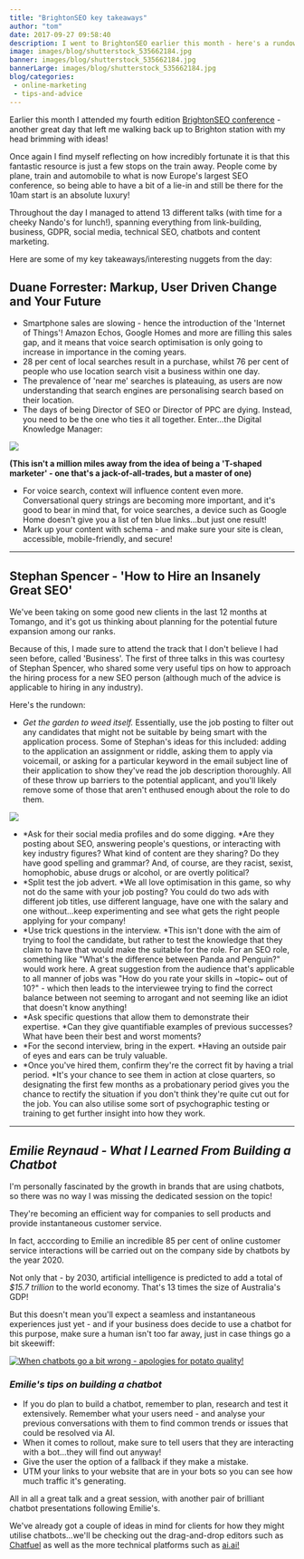 ```yaml
---
title: "BrightonSEO key takeaways"
author: "tom"
date: 2017-09-27 09:58:40
description: I went to BrightonSEO earlier this month - here's a rundown of some of my favourite presentations!
image: images/blog/shutterstock_535662184.jpg
banner: images/blog/shutterstock_535662184.jpg
bannerLarge: images/blog/shutterstock_535662184.jpg
blog/categories: 
 - online-marketing
 - tips-and-advice
---
```


Earlier this month I attended my fourth edition [BrightonSEO conference](http://www.brightonseo.com) - another great day that left me walking back up to Brighton station with my head brimming with ideas!

Once again I find myself reflecting on how incredibly fortunate it is that this fantastic resource is just a few stops on the train away. People come by plane, train and automobile to what is now Europe's largest SEO conference, so being able to have a bit of a lie-in and still be there for the 10am start is an absolute luxury!

Throughout the day I managed to attend 13 different talks (with time for a cheeky Nando's for lunch!), spanning everything from link-building, business, GDPR, social media, technical SEO, chatbots and content marketing.

Here are some of my key takeaways/interesting nuggets from the day:

## Duane Forrester: Markup, User Driven Change and Your Future


- Smartphone sales are slowing - hence the introduction of the 'Internet of Things'! Amazon Echos, Google Homes and more are filling this sales gap, and it means that voice search optimisation is only going to increase in importance in the coming years.
- 28 per cent of local searches result in a purchase, whilst 76 per cent of people who use location search visit a business within one day.
- The prevalence of 'near me' searches is plateauing, as users are now understanding that search engines are personalising search based on their location.
- The days of being Director of SEO or Director of PPC are dying. Instead, you need to be the one who ties it all together. Enter...the Digital Knowledge Manager:


![](images/blog/Duane-Forrester-Brighton-SEO-Digital-Knowledge-Manager-Slide-e1506073159241-1024x768.jpg)

__(This isn't a million miles away from the idea of being a 'T-shaped marketer' - one that's a jack-of-all-trades, but a master of one)__

- For voice search, context will influence content even more. Conversational query strings are becoming more important, and it's good to bear in mind that, for voice searches, a device such as Google Home doesn't give you a list of ten blue links...but just one result!
- Mark up your content with schema - and make sure your site is clean, accessible, mobile-friendly, and secure!

---

## Stephan Spencer - 'How to Hire an Insanely Great SEO'

We've been taking on some good new clients in the last 12 months at Tomango, and it's got us thinking about planning for the potential future expansion among our ranks.

Because of this, I made sure to attend the track that I don't believe I had seen before, called 'Business'. The first of three talks in this was courtesy of Stephan Spencer, who shared some very useful tips on how to approach the hiring process for a new SEO person (although much of the advice is applicable to hiring in any industry).

Here's the rundown:

- *Get the garden to weed itself.* Essentially, use the job posting to filter out any candidates that might not be suitable by being smart with the application process. Some of Stephan's ideas for this included: adding to the application an assignment or riddle, asking them to apply via voicemail, or asking for a particular keyword in the email subject line of their application to show they've read the job description thoroughly. All of these throw up barriers to the potential applicant, and you'll likely remove some of those that aren't enthused enough about the role to do them.


[![](images/blog/DJwrUMRU8AATktU-1024x512.jpg)](images/blog/DJwrUMRU8AATktU.jpg)

- *Ask for their social media profiles and do some digging. *Are they posting about SEO, answering people's questions, or interacting with key industry figures? What kind of content are they sharing? Do they have good spelling and grammar? And, of course, are they racist, sexist, homophobic, abuse drugs or alcohol, or are overtly political?
- *Split test the job advert. *We all love optimisation in this game, so why not do the same with your job posting? You could do two ads with different job titles, use different language, have one with the salary and one without...keep experimenting and see what gets the right people applying for your company!
- *Use trick questions in the interview. *This isn't done with the aim of trying to fool the candidate, but rather to test the knowledge that they claim to have that would make the suitable for the role. For an SEO role, something like "What's the difference between Panda and Penguin?" would work here. A great suggestion from the audience that's applicable to all manner of jobs was "How do you rate your skills in ~topic~ out of 10?" - which then leads to the interviewee trying to find the correct balance between not seeming to arrogant and not seeming like an idiot that doesn't know anything!
- *Ask specific questions that allow them to demonstrate their expertise. *Can they give quantifiable examples of previous successes? What have been their best and worst moments?
- *For the second interview, bring in the expert. *Having an outside pair of eyes and ears can be truly valuable.
- *Once you've hired them, confirm they're the correct fit by having a trial period. *It's your chance to see them in action at close quarters, so designating the first few months as a probationary period gives you the chance to rectify the situation if you don't think they're quite cut out for the job. You can also utilise some sort of psychographic testing or training to get further insight into how they work.



---


## *Emilie Reynaud - What I Learned From Building a Chatbot*

I'm personally fascinated by the growth in brands that are using chatbots, so there was no way I was missing the dedicated session on the topic!

They're becoming an efficient way for companies to sell products and provide instantaneous customer service.

In fact, acccording to Emilie an incredible 85 per cent of online customer service interactions will be carried out on the company side by chatbots by the year 2020.

Not only that - by 2030, artificial intelligence is predicted to add a total of *$15.7 trillion* to the world economy. That's 13 times the size of Australia's GDP!

But this doesn't mean you'll expect a seamless and instantaneous experiences just yet - and if your business does decide to use a chatbot for this purpose, make sure a human isn't too far away, just in case things go a bit skeewiff:

[![](images/blog/20170915_152109-e1506503985511-768x1024.jpg "When chatbots go a bit wrong - apologies for potato quality!")](images/blog/20170915_152109-e1506503985511.jpg)

### *Emilie's tips on building a chatbot*


- If you do plan to build a chatbot, remember to plan, research and test it extensively. Remember what your users need - and analyse your previous conversations with them to find common trends or issues that could be resolved via AI.
- When it comes to rollout, make sure to tell users that they are interacting with a bot...they will find out anyway!
- Give the user the option of a fallback if they make a mistake.
- UTM your links to your website that are in your bots so you can see how much traffic it's generating.


All in all a great talk and a great session, with another pair of brilliant chatbot presentations following Emilie's.

We've already got a couple of ideas in mind for clients for how they might utilise chatbots...we'll be checking out the drag-and-drop editors such as [Chatfuel](http://www.chatfuel.com) as well as the more technical platforms such as [ai.ai!](http://www.ai.ai)


